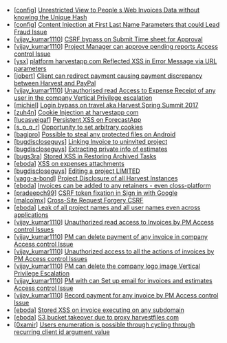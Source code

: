 * [[config](https://hackerone.com/config)] [Unrestricted View to People  s Web Invoices Data without knowing the Unique Hash](https://hackerone.com/reports/152992)
* [[config](https://hackerone.com/config)] [Content Injection at First  Last Name Parameters that could Lead Fraud Issue](https://hackerone.com/reports/152577)
* [[vijay_kumar1110](https://hackerone.com/vijay_kumar1110)] [CSRF bypass on Submit Time sheet for Approval](https://hackerone.com/reports/164546)
* [[vijay_kumar1110](https://hackerone.com/vijay_kumar1110)] [Project Manager can approve pending reports Access control Issue ](https://hackerone.com/reports/164515)
* [[ysx](https://hackerone.com/ysx)] [ platform harvestapp com Reflected XSS in Error Message via URL parameters](https://hackerone.com/reports/226960)
* [[jobert](https://hackerone.com/jobert)] [Client can redirect payment causing payment discrepancy between Harvest and PayPal](https://hackerone.com/reports/219215)
* [[vijay_kumar1110](https://hackerone.com/vijay_kumar1110)] [Unauthorised read Access to Expense Receipt of any user in the company Vertical Privilege escalation ](https://hackerone.com/reports/192388)
* [[michiel](https://hackerone.com/michiel)] [Login bypass on travel                aka Harvest Spring Summit 2017 ](https://hackerone.com/reports/219203)
* [[zuh4n](https://hackerone.com/zuh4n)] [Cookie Injection at harvestapp com ](https://hackerone.com/reports/174474)
* [[lucasveigaf](https://hackerone.com/lucasveigaf)] [Persistent XSS on ForecastApp](https://hackerone.com/reports/199804)
* [[s_p_q_r](https://hackerone.com/s_p_q_r)] [Opportunity to set arbitrary cookies](https://hackerone.com/reports/154400)
* [[bagipro](https://hackerone.com/bagipro)] [Possible to steal any protected files on Android](https://hackerone.com/reports/161710)
* [[bugdiscloseguys](https://hackerone.com/bugdiscloseguys)] [Linking Invoice to uninvited project ](https://hackerone.com/reports/174871)
* [[bugdiscloseguys](https://hackerone.com/bugdiscloseguys)] [Extracting private info of estimates ](https://hackerone.com/reports/160981)
* [[bugs3ra](https://hackerone.com/bugs3ra)] [Stored XSS in Restoring Archived Tasks](https://hackerone.com/reports/177757)
* [[eboda](https://hackerone.com/eboda)] [XSS on expenses attachments](https://hackerone.com/reports/165324)
* [[bugdiscloseguys](https://hackerone.com/bugdiscloseguys)] [Editing a project LIMITED ](https://hackerone.com/reports/176899)
* [[vagg-a-bond](https://hackerone.com/vagg-a-bond)] [Project Disclosure of all Harvest Instances](https://hackerone.com/reports/152929)
* [[eboda](https://hackerone.com/eboda)] [Invoices can be added to any retainers - even closs-platform](https://hackerone.com/reports/165862)
* [[pradeepch99](https://hackerone.com/pradeepch99)] [CSRF token fixation in Sign in with Google](https://hackerone.com/reports/152586)
* [[malcolmx](https://hackerone.com/malcolmx)] [Cross-Site Request Forgery CSRF ](https://hackerone.com/reports/152569)
* [[eboda](https://hackerone.com/eboda)] [Leak of all project names and all user names  even across applications](https://hackerone.com/reports/152696)
* [[vijay_kumar1110](https://hackerone.com/vijay_kumar1110)] [Unauthorized read access to Invoices by PM Access control Issues ](https://hackerone.com/reports/159399)
* [[vijay_kumar1110](https://hackerone.com/vijay_kumar1110)] [PM can delete payment of any invoice in company Access control Issue ](https://hackerone.com/reports/159393)
* [[vijay_kumar1110](https://hackerone.com/vijay_kumar1110)] [Unauthorized access to all the actions of invoices by PM Access control Issues ](https://hackerone.com/reports/159395)
* [[vijay_kumar1110](https://hackerone.com/vijay_kumar1110)] [PM can delete the company logo image Vertical Privilege Escalation ](https://hackerone.com/reports/159387)
* [[vijay_kumar1110](https://hackerone.com/vijay_kumar1110)] [PM with can Set up email for invoices and estimates Access control Issue ](https://hackerone.com/reports/158979)
* [[vijay_kumar1110](https://hackerone.com/vijay_kumar1110)] [Record payment for any invoice by PM Access control Issue ](https://hackerone.com/reports/159391)
* [[eboda](https://hackerone.com/eboda)] [Stored XSS on invoice executing on any subdomain](https://hackerone.com/reports/152591)
* [[eboda](https://hackerone.com/eboda)] [S3 bucket takeover due to proxy harvestfiles com](https://hackerone.com/reports/152584)
* [[0xamir](https://hackerone.com/0xamir)] [Users enumeration is possible through cycling through recurring client id argument value ](https://hackerone.com/reports/152669)
